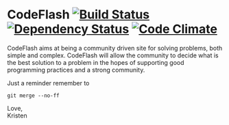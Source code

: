 # CodeFlash [![Build Status](https://secure.travis-ci.org/codeflash/codeflash.png?branch=master)](http://travis-ci.org/codeflash/codeflash) [![Dependency Status](https://gemnasium.com/codeflash/codeflash.png)](https://gemnasium.com/codeflash/codeflash) [![Code Climate](https://codeclimate.com/badge.png)](https://codeclimate.com/github/codeflash/codeflash)

CodeFlash aims at being a community driven site for solving problems, both simple and complex.  CodeFlash will allow the community to decide what is the best solution to a problem in the hopes of supporting good programming practices and a strong community.

Just a reminder remember to 

	git merge --no-ff

Love,<br> 
Kristen
